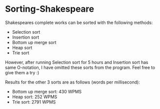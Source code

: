 # Sorting-Shakespeare

Shakespeares complete works can be sorted with the following methods:
- Selection sort
- Insertion sort
- Bottom up merge sort
- Heap sort
- Trie sort

However, after running Selection sort for 5 hours and Insertion sort has same O-notation, I have omitted these sorts from the program. Feel free to give them a try :)

Results for the other 3 sorts are as follows (words per millisecond):
- Bottom up merge sort: 430 WPMS
- Heap sort: 252 WPMS
- Trie sort: 2791 WPMS
